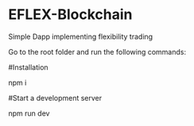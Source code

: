 # EFLEX-Blockchain

Simple Dapp implementing flexibility trading

Go to the root folder and run the following commands:

#Installation

npm i

#Start a development server

npm run dev
